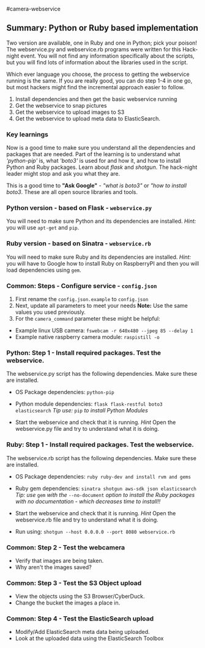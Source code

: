 #camera-webservice

## Summary: Python or Ruby based implementation
Two version are available, one in Ruby and one in Python; pick your poison! The webservice.py and webservice.rb programs were written for this Hack-night event.  You will not find any information specifically about the scripts, but you will find lots of information about the libraries used in the script.  

Which ever language you choose, the process to getting the webservice running is the same.  If you are really good, you can do step 1-4 in one go, but most hackers might find the incremental approach easier to follow.  

1. Install dependencies and then get the basic webservice running
2. Get the webservice to snap pictures
3. Get the webservice to upload images to S3
4. Get the webservice to upload meta data to ElasticSearch.

### Key learnings
Now is a good time to make sure you understand all the dependencies and packages that are needed.  Part of the learning is to understand what *'python-pip'* is, what *'boto3'* is used for and how it, and how to install Python and Ruby packages.  Learn about *flask* and *shotgun*.  The hack-night leader might stop and ask you what they are.

This is a good time to **"Ask Google"** - *"what is boto3"* or *"how to install boto3*.  These are all open source libraries and tools.    

### Python version - based on Flask - `webservice.py` ###
You will need to make sure Python and its dependencies are installed.  *Hint:* you will use `apt-get` and `pip`.

### Ruby version - based on Sinatra - `webservice.rb` ###
You will need to make sure Ruby and its dependencies are installed.  *Hint:* you will have to Google how to install Ruby on RaspberryPI and then you will load dependencies using `gem`.

### Common: Steps - Configure service - `config.json` ###
1. First rename the `config.json.example` to `config.json`
2. Next, update all parameters to meet your needs
**Note:** Use the same values you used previously.  
3. For the `camera_command` parameter these might be helpful:
  * Example linux USB camera: `fswebcam -r 640x480 --jpeg 85 --delay 1`
  * Example native raspberry camera module: `raspistill -o`

### Python: Step 1 - Install required packages.  Test the webservice.
The webservice.py script has the following dependencies. Make sure these are installed.
* OS Package dependencies: `python-pip`
* Python module dependencies: `flask flask-restful boto3 elasticsearch`
*Tip use:* `pip` *to install Python Modules*

* Start the webservice and check that it is running.
*Hint* Open the webservice.py file and try to understand what it is doing.

### Ruby: Step 1 - Install required packages.  Test the webservice.
The webservice.rb script has the following dependencies. Make sure these are installed.
* OS Package dependencies: `ruby ruby-dev and install rvm and gems`
* Ruby gem dependencies: `sinatra shotgun aws-sdk json elasticsearch`
*Tip:  use* `gem` *with the* `--no-document` *option to install the Ruby packages with no documentation - which decreases time to install!!*

* Start the webservice and check that it is running.
*Hint* Open the webservice.rb file and try to understand what it is doing.
* Run using: `shotgun --host 0.0.0.0 --port 8080 webservice.rb`


### Common: Step 2 - Test the webcamera
* Verify that images are being taken.  
* Why aren't the images saved?

### Common: Step 3 - Test the S3 Object upload
* View the objects using the S3 Browser/CyberDuck.
* Change the bucket the images a place in.

### Common: Step 4 - Test the ElasticSearch upload
* Modify/Add ElasticSearch meta data being uploaded.
* Look at the uploaded data using the ElasticSearch Toolbox
